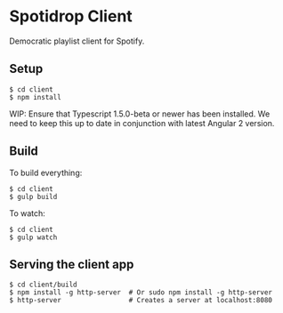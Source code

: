 # Spotidrop Client

Democratic playlist client for Spotify.

## Setup

    $ cd client
    $ npm install

WIP: Ensure that Typescript 1.5.0-beta or newer has been installed. We need to keep this up to date in conjunction with latest Angular 2 version.

## Build

To build everything:

    $ cd client
    $ gulp build

To watch:

    $ cd client
    $ gulp watch

## Serving the client app

    $ cd client/build
    $ npm install -g http-server  # Or sudo npm install -g http-server
    $ http-server                 # Creates a server at localhost:8080